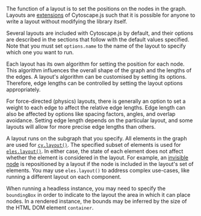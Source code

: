 
The function of a layout is to set the positions on the nodes in the graph.  Layouts are [extensions](#extensions/layouts) of Cytoscape.js such that it is possible for anyone to write a layout without modifying the library itself.

Several layouts are included with Cytoscape.js by default, and their options are described in the sections that follow with the default values specified.  Note that you must set `options.name` to the name of the layout to specify which one you want to run.

Each layout has its own algorithm for setting the position for each node.  This algorithm influences the overall shape of the graph and the lengths of the edges.  A layout's algorithm can be customised by setting its options.  Therefore, edge lengths can be controlled by setting the layout options appropriately.

For force-directed (physics) layouts, there is generally an option to set a weight to each edge to affect the relative edge lengths.  Edge length can also be affected by options like spacing factors, angles, and overlap avoidance.  Setting edge length depends on the particular layout, and some layouts will allow for more precise edge lengths than others.

A layout runs on the subgraph that you specify.  All elements in the graph are used for [`cy.layout()`](#cy.layout).  The specified subset of elements is used for [`eles.layout()`](#eles.layout).  In either case, the state of each element does not affect whether the element is considered in the layout.  For example, an [invisible node](#style/visibility) is repositioned by a layout if the node is included in the layout's set of elements.  You may use `eles.layout()` to address complex use-cases, like running a different layout on each component.

When running a headless instance, you may need to specify the `boundingBox` in order to indicate to the layout the area in which it can place nodes.  In a rendered instance, the bounds may be inferred by the size of the HTML DOM element `container`.
